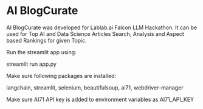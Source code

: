 # AI BlogCurate
AI BlogCurate was developed for Lablab.ai Falcon LLM Hackathon. It can be used for Top AI and Data Science Articles Search, Analysis and Aspect based Rankings for given Topic.

Run the streamlit app using:

streamlit run app.py

Make sure following packages are installed:

langchain, streamlit, selenium, beautifulsoup, ai71, webdriver-manager 

Make sure AI71 API key is added to environment variables as AI71_API_KEY
